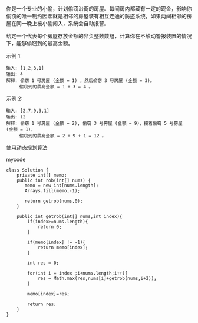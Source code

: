 你是一个专业的小偷，计划偷窃沿街的房屋。每间房内都藏有一定的现金，影响你偷窃的唯一制约因素就是相邻的房屋装有相互连通的防盗系统，如果两间相邻的房屋在同一晚上被小偷闯入，系统会自动报警。

给定一个代表每个房屋存放金额的非负整数数组，计算你在不触动警报装置的情况下，能够偷窃到的最高金额。

示例 1:
```
输入: [1,2,3,1]
输出: 4
解释: 偷窃 1 号房屋 (金额 = 1) ，然后偷窃 3 号房屋 (金额 = 3)。
     偷窃到的最高金额 = 1 + 3 = 4 。
```
示例 2:
```
输入: [2,7,9,3,1]
输出: 12
解释: 偷窃 1 号房屋 (金额 = 2), 偷窃 3 号房屋 (金额 = 9)，接着偷窃 5 号房屋 (金额 = 1)。
     偷窃到的最高金额 = 2 + 9 + 1 = 12 。
```

使用动态规划算法

mycode
```
class Solution {
    private int[] memo;
    public int rob(int[] nums) {
       memo = new int[nums.length];
	   Arrays.fill(memo,-1);
	   
	   return getrob(nums,0);
    }
	
	public int getrob(int[] nums,int index){
		if(index>=nums.length){
			return 0;
		}
		
		if(memo[index] != -1){
			return memo[index];
		}
		
		int res = 0;
		
		for(int i = index ;i<nums.length;i++){
			res = Math.max(res,nums[i]+getrob(nums,i+2));
		}
		
		memo[index]=res;
		
		return res;
	}
}
```
